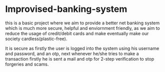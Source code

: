 # Improvised-banking-system 
  
this is a basic project where we aim to provide a better net banking system which is much more secure, helpful and enviornment friendly, as we aim to reduce the usage of credit/debit cards and make eventually make our society cardless(plastic-free).

It is secure as firstly the user is logged into the system using his username and password, and an otp, next whenever he/she tries to make a transaction firstly he is sent a mail and otp for 2-step verification to stop forgeries and scams.
 

